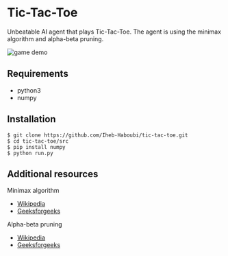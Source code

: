 # Tic-Tac-Toe

Unbeatable AI agent that plays Tic-Tac-Toe. The agent is using the minimax algorithm and alpha-beta pruning.

![game demo](assets/demo.gif)


## Requirements

- python3
- numpy

## Installation

```
$ git clone https://github.com/Iheb-Haboubi/tic-tac-toe.git
$ cd tic-tac-toe/src
$ pip install numpy
$ python run.py
```

## Additional resources

Minimax algorithm

- [Wikipedia](https://en.wikipedia.org/wiki/Minimax)
- [Geeksforgeeks](https://www.geeksforgeeks.org/minimax-algorithm-in-game-theory-set-1-introduction/)

Alpha-beta pruning

- [Wikipedia](https://en.wikipedia.org/wiki/Alpha%E2%80%93beta_pruning)
- [Geeksforgeeks](https://www.geeksforgeeks.org/minimax-algorithm-in-game-theory-set-4-alpha-beta-pruning/)

